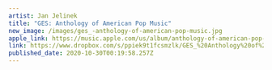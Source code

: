 ```yaml
---
artist: Jan Jelinek
title: "GES: Anthology of American Pop Music"
new_image: /images/ges_-anthology-of-american-pop-music.jpg
apple_link: https://music.apple.com/us/album/anthology-of-american-pop-music-ep/1534281427
link: https://www.dropbox.com/s/ppiek9t1fcsmzlk/GES_%20Anthology%20of%20American%20Pop%20Music.zip?dl=1
published_date: 2020-10-30T00:19:58.257Z
---
```

